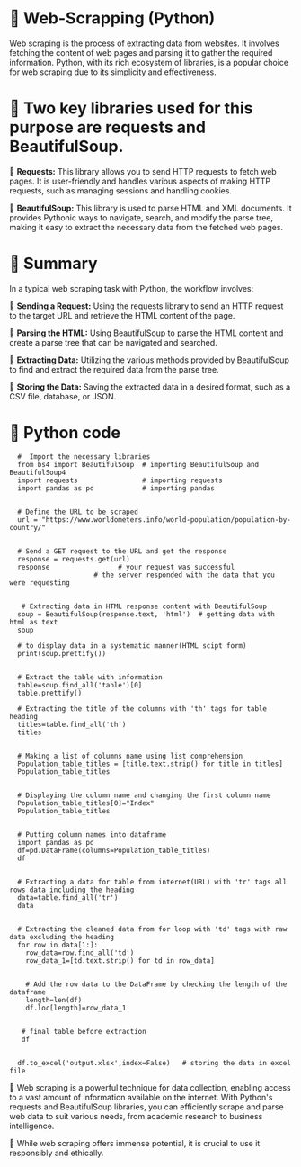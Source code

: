 # :key: Web-Scrapping (Python)

Web scraping is the process of extracting data from websites. It involves fetching the content of web pages and parsing it to gather the required information. Python, with its rich ecosystem of libraries, is a popular choice for web scraping due to its simplicity and effectiveness.


# :key: Two key libraries used for this purpose are requests and BeautifulSoup. 

:paperclip: **Requests:** This library allows you to send HTTP requests to fetch web pages. It is user-friendly and handles various aspects of making HTTP requests, such as managing sessions and handling cookies.


:paperclip: **BeautifulSoup:** This library is used to parse HTML and XML documents. It provides Pythonic ways to navigate, search, and modify the parse tree, making it easy to extract the necessary data from the fetched web pages.


# :key: Summary
In a typical web scraping task with Python, the workflow involves:

:paperclip: **Sending a Request:** Using the requests library to send an HTTP request to the target URL and retrieve the HTML content of the page.


:paperclip: **Parsing the HTML:** Using BeautifulSoup to parse the HTML content and create a parse tree that can be navigated and searched.


:paperclip: **Extracting Data:** Utilizing the various methods provided by BeautifulSoup to find and extract the required data from the parse tree.


:paperclip: **Storing the Data:** Saving the extracted data in a desired format, such as a CSV file, database, or JSON.


# :key: Python code


      #  Import the necessary libraries
      from bs4 import BeautifulSoup  # importing BeautifulSoup and BeautifulSoup4
      import requests                # importing requests
      import pandas as pd            # importing pandas


      # Define the URL to be scraped
      url = "https://www.worldometers.info/world-population/population-by-country/"


      # Send a GET request to the URL and get the response
      response = requests.get(url)
      response                 # your request was successful 
                         # the server responded with the data that you were requesting


       # Extracting data in HTML response content with BeautifulSoup
      soup = BeautifulSoup(response.text, 'html')  # getting data with html as text
      soup                  
      
      # to display data in a systematic manner(HTML scipt form)
      print(soup.prettify())

      
      # Extract the table with information
      table=soup.find_all('table')[0]
      table.prettify()

      # Extracting the title of the columns with 'th' tags for table heading
      titles=table.find_all('th')
      titles

      
      # Making a list of columns name using list comprehension
      Population_table_titles = [title.text.strip() for title in titles]
      Population_table_titles


      # Displaying the column name and changing the first column name 
      Population_table_titles[0]="Index"
      Population_table_titles


      # Putting column names into dataframe
      import pandas as pd
      df=pd.DataFrame(columns=Population_table_titles)
      df


      # Extracting a data for table from internet(URL) with 'tr' tags all rows data including the heading
      data=table.find_all('tr')
      data


      # Extracting the cleaned data from for loop with 'td' tags with raw data excluding the heading
      for row in data[1:]:
        row_data=row.find_all('td')
        row_data_1=[td.text.strip() for td in row_data]


        # Add the row data to the DataFrame by checking the length of the dataframe
        length=len(df)
        df.loc[length]=row_data_1


       # final table before extraction
       df


      df.to_excel('output.xlsx',index=False)   # storing the data in excel file


:paperclip:  Web scraping is a powerful technique for data collection, enabling access to a vast amount of information available on the internet. With Python's requests and BeautifulSoup libraries, you can efficiently scrape and parse web data to suit various needs, from academic research to business intelligence.


:paperclip:  While web scraping offers immense potential, it is crucial to use it responsibly and ethically. 
